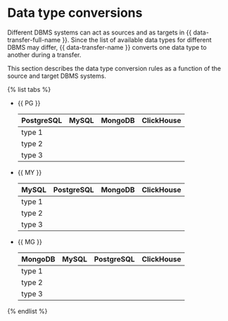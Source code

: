 # Data type conversions

Different DBMS systems can act as sources and as targets in {{ data-transfer-full-name }}. Since the list of available data types for different DBMS may differ, {{ data-transfer-name }} converts one data type to another during a transfer.

This section describes the data type conversion rules as a function of the source and target DBMS systems.


{% list tabs %}

- {{ PG }}

   | PostgreSQL | MySQL | MongoDB | ClickHouse |
   |------------|-------|---------|------------|
   | type 1 |       |         |            |
   | type 2 |       |         |            |
   | type 3 |       |         |            |

- {{ MY }}

   | MySQL | PostgreSQL | MongoDB | ClickHouse |
   |------------|-------|---------|------------|
   | type 1 |       |         |            |
   | type 2 |       |         |            |
   | type 3 |       |         |            |

- {{ MG }}

   | MongoDB | MySQL | PostgreSQL | ClickHouse |
   |------------|-------|---------|------------|
   | type 1 |       |         |            |
   | type 2 |       |         |            |
   | type 3 |       |         |            |

{% endlist %}